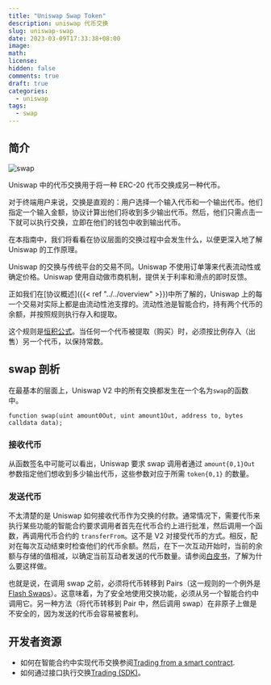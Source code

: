 ```yaml
---
title: "Uniswap Swap Token"
description: uniswap 代币交换
slug: uniswap-swap
date: 2023-03-09T17:33:38+08:00
image:
math:
license:
hidden: false
comments: true
draft: true
categories:
  - uniswap
tags:
  - swap
---
```


## 简介

![swap](https://docs.uniswap.org/assets/images/trade-b19a05be2c43a62708ab498766dc6d13.jpg)

Uniswap 中的代币交换用于将一种 ERC-20 代币交换成另一种代币。

对于终端用户来说，交换是直观的：用户选择一个输入代币和一个输出代币。他们指定一个输入金额，协议计算出他们将收到多少输出代币。然后，他们只需点击一下就可以执行交换，立即在他们的钱包中收到输出代币。

在本指南中，我们将看看在协议层面的交换过程中会发生什么，以便更深入地了解 Uniswap 的工作原理。

Uniswap 的交换与传统平台的交易不同。Uniswap 不使用订单簿来代表流动性或确定价格。Uniswap 使用自动做市商机制，提供关于利率和滑点的即时反馈。

正如我们在[协议概述]({{< ref "../../overview" >}})中所了解的，Uniswap 上的每一个交易对实际上都是由流动性池支撑的。流动性池是智能合约，持有两个代币的余额，并按照规则执行存入和提取。

这个规则是[恒积公式](https://docs.uniswap.org/contracts/v2/concepts/protocol-overview/glossary#constant-product-formula)。当任何一个代币被提取（购买）时，必须按比例存入（出售）另一个代币，以保持常数。

## swap 剖析

在最基本的层面上，Uniswap V2 中的所有交换都发生在一个名为`swap`的函数中。

`function swap(uint amount0Out, uint amount1Out, address to, bytes calldata data);`

### 接收代币

从函数签名中可能可以看出，Uniswap 要求 swap 调用者通过 `amount{0,1}Out` 参数指定他们想收到多少输出代币，这些参数对应于所需 `token{0,1}` 的数量。

### 发送代币

不太清楚的是 Uniswap 如何接收代币作为交换的付款。通常情况下，需要代币来执行某些功能的智能合约要求调用者首先在代币合约上进行批准，然后调用一个函数，再调用代币合约的 `transferFrom`。这不是 V2 对接受代币的方式。相反，配对在每次互动结束时检查他们的代币余额。然后，在下一次互动开始时，当前的余额与存储的值相减，以确定当前互动者发送的代币数量。请参阅[白皮书](https://docs.uniswap.org/whitepaper.pdf)，了解为什么要这样做。

也就是说，在调用 swap 之前，必须将代币转移到 Pairs（这一规则的一个例外是 [Flash Swaps](https://docs.uniswap.org/contracts/v2/concepts/core-concepts/flash-swaps)）。这意味着，为了安全地使用交换功能，必须从另一个智能合约中调用它。另一种方法（将代币转移到 Pair 中，然后调用 swap）在非原子上做是不安全的，因为发送的代币会容易被套利。

## 开发者资源

- 如何在智能合约中实现代币交换参阅[Trading from a smart contract](https://docs.uniswap.org/contracts/v2/guides/smart-contract-integration/trading-from-a-smart-contract).
- 如何通过接口执行交换[Trading (SDK)](https://docs.uniswap.org/sdk/2.0.0/guides/trading)。
